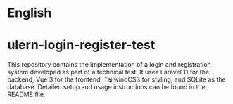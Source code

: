 # English
# ulern-login-register-test
This repository contains the implementation of a login and registration system developed as part of a technical test. It uses Laravel 11 for the backend, Vue 3 for the frontend, TailwindCSS for styling, and SQLite as the database. Detailed setup and usage instructions can be found in the README file.

